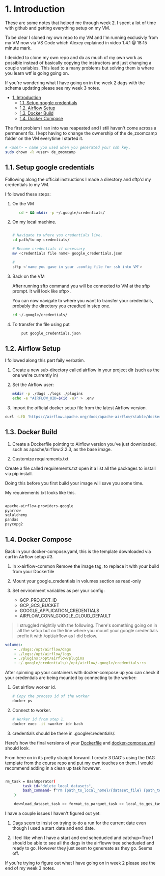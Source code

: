 # 1. Introduction

These are some notes that helped me through week 2.  I spent a lot of time with github and getting everything setup on my VM.

To be clear I cloned my own repo to my VM and I'm running exclusivly from my VM now via VS Code which Alexey explained in video 1.4.1 @ 18:15 minute mark.

I decided to clone my own repo and do as much of my own work as possible instead of basically copying the instructors and just changing a couple variables.  This lead to a many problems but solving them is where you learn wtf is going going on.

If you're wondering what I have going on in the week 2 dags with the schema updating please see my week 3 notes.

- [1. Introduction](#1-introduction)
  - [1.1. Setup google credentials](#11-setup-google-credentials)
  - [1.2. Airflow Setup](#12-airflow-setup)
  - [1.3. Docker Build](#13-docker-build)
  - [1.4. Docker Compose](#14-docker-compose)

The first problem I ran into was reapeated and I still haven't come across a permanent fix.  I kept having to change the ownership of the de_zoomcamp folder on the VM everytime I started it.

```bash
# <user> = name you used when you generated your ssh key.
sudo chown -R <user> de_zoomcamp
```

## 1.1. Setup google credentials

Following along the official instructions I made a directory and sftp'd my credentials to my VM.

I followed these steps:

1. On the VM

    ```bash
       cd ~ && mkdir -p ~/.google/credentials/
    ```

2. On my local machine.

    ```bash

    # Navigate to where you credentials live.
    cd path/to my credentials/

    # Rename credentials if necessary
    mv <credentials file name> google_credentials.json

    # 
    sftp <'name you gave in your .config file for ssh into VM'>
    ```

3. Back on the VM

    After running sftp command you will be connected to VM at the sftp prompt.  It will look like sftp>.

    You can now navigate to where you want to transfer your credentials, probably the directory you creadted in step one.

    ```bash
    cd ~/.google/credentials/
    ```

4. To transfer the file using put

    ```bash
        put google_credentials.json
    ```
    
## 1.2. Airflow Setup

I followed along this part faily verbatim.

1. Create a new sub-directory called airflow in your project dir (such as
the one we're currently in)

2. Set the Airflow user:

    ```bash
    mkdir -p ./dags ./logs ./plugins
    echo -e "AIRFLOW_UID=$(id -u)" > .env
    ```

3. Import the official docker setup file from the latest Airflow version.

```bash
curl -LfO 'https://airflow.apache.org/docs/apache-airflow/stable/docker-compose.yaml'
```

## 1.3. Docker Build

1. Create a Dockerfile pointing to Airflow version you've just downloaded, such as apache/airflow:2.2.3, as the base image.

2. Customize requirements.txt

Create a file called requirements.txt open it a list all the packages to install via pip install.

Doing this before you first build your image will save you some time.

My requirements.txt looks like this.
```python

apache-airflow-providers-google
pyarrow
sqlalchemy
pandas
psycopg2
```

## 1.4. Docker Compose

Back in your docker-compose.yaml, this is the template downloaded via curl in Airflow setup #3.

1. In x-airflow-common
    Remove the image tag, to replace it with your build from your Dockerfile

2. Mount your google_credentials in volumes section as read-only

3. Set environment variables as per your config: 
    - GCP_PROJECT_ID
    - GCP_GCS_BUCKET
    - GOOGLE_APPLICATION_CREDENTIALS
    - AIRFLOW_CONN_GOOGLE_CLOUD_DEFAULT

> I struggled mightily with the following.  There's something going on in all the setup but on the line where you mount your google credentials prefix it with /opt/airflow as I did below.

```yaml
volumes:
    - ./dags:/opt/airflow/dags
    - ./logs:/opt/airflow/logs
    - ./plugins:/opt/airflow/plugins
    - ~/.google/credentials/:/opt/airflow/.google/credentials:ro
```

After spinning up your containers with docker-compose up you can check if your credentials are being mounted by connecting to the worker:

1. Get airflow worker id.

     ```bash
    # Copy the process id of the worker
    docker ps
    ```

2. Connect to worker.

    ```bash
    # Worker id from step 1.
    docker exec -it <worker id> bash
    ```

3. credentials should be there in .google/credentials/.

Here's how the final versions of your [Dockerfile](https://github.com/DataTalksClub/data-engineering-zoomcamp/blob/main/week_2_data_ingestion/airflow/Dockerfile) and [docker-compose.yml](https://github.com/DataTalksClub/data-engineering-zoomcamp/blob/main/week_2_data_ingestion/airflow/docker-compose.yaml) should look.

From here on in its pretty straight forward.  I create 3 DAG's using the DAG template from the course repo and put my own touches on them.  I would recommend adding in a clean up task however.

```bash

rm_task = BashOperator(
        task_id="delete_local_datasets",
        bash_command= f"rm {path_to_local_home}/{dataset_file} {path_to_local_home}/{parquet_file}"
    )

    download_dataset_task >> format_to_parquet_task >> local_to_gcs_task >> bigquery_external_table_task >> rm_task
```

I have a couple issues I haven't figured out yet:

1. Dags seem to insist on trying to do a run for the current date even though I used a start_date and end_date.

2. I feel like when I have a start and end schedueled and catchup=True I should be able to see all the dags in the airfloww tree schedueled and ready to go.  However they just seem to genereate as they go.  Seems off.

If you're trying to figure out what I have going on in week 2 please see the end of my week 3 notes.
